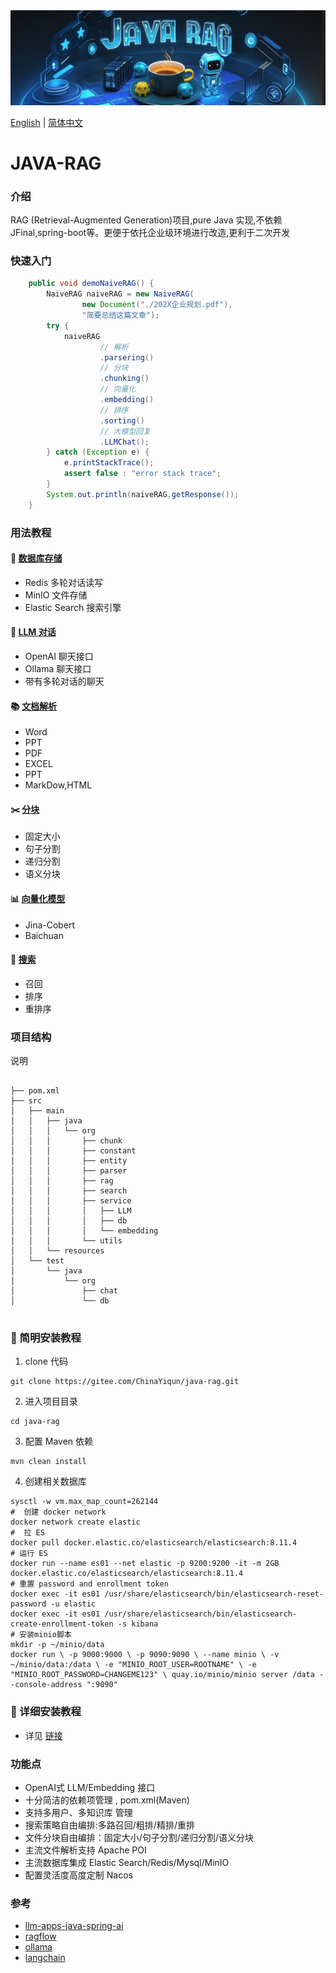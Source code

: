 <div align="center">
<a href="">
<img src="webapp/resources/biglog.png" alt="ragflow logo">
</a>
</div>

[English](README.md) | [简体中文](README_ch.md)
# JAVA-RAG

### 介绍
RAG (Retrieval-Augmented Generation)项目,pure Java 实现,不依赖JFinal,spring-boot等。更便于依托企业级环境进行改造,更利于二次开发
### 快速入门
```java
    public void demoNaiveRAG() {
        NaiveRAG naiveRAG = new NaiveRAG(
                new Document("./202X企业规划.pdf"),
                "简要总结这篇文章");
        try {
            naiveRAG
                    // 解析
                    .parsering()
                    // 分块
                    .chunking()
                    // 向量化
                    .embedding()
                    // 排序
                    .sorting()
                    // 大模型回复
                    .LLMChat();
        } catch (Exception e) {
            e.printStackTrace();
            assert false : "error stack trace";
        }
        System.out.println(naiveRAG.getResponse());
    }
```
### 用法教程

#### 💽 [数据库存储](doc/db.md)
- Redis 多轮对话读写
- MinIO 文件存储
- Elastic Search 搜索引擎
#### 🧠 [LLM 对话](doc/LLM.md)
- OpenAI 聊天接口
- Ollama 聊天接口
- 带有多轮对话的聊天
#### 📚 [文档解析](doc/parser.md)
- Word
- PPT
- PDF
- EXCEL
- PPT
- MarkDow,HTML
#### ✂️ [分块](doc/chunk.md)
- 固定大小
- 句子分割
- 递归分割
- 语义分块
#### 📊 [向量化模型](doc/embedding.md)
- Jina-Cobert
- Baichuan
#### 🔎 [搜索](doc/search.md)
- 召回
- 排序
- 重排序
### 项目结构
说明
```shell

├── pom.xml
├── src
│   ├── main
│   │   ├── java
│   │   │   └── org
│   │   │       ├── chunk
│   │   │       ├── constant
│   │   │       ├── entity
│   │   │       ├── parser
│   │   │       ├── rag
│   │   │       ├── search
│   │   │       ├── service
│   │   │       │   ├── LLM
│   │   │       │   ├── db
│   │   │       │   └── embedding
│   │   │       └── utils
│   │   └── resources
│   └── test
│       └── java
│           └── org
│               ├── chat
│               └── db


```

### 🧒 简明安装教程

1.  clone 代码
```shell
git clone https://gitee.com/ChinaYiqun/java-rag.git
```    
2. 进入项目目录
```shell
cd java-rag
```
3. 配置 Maven 依赖
```shell
mvn clean install
```

4. 创建相关数据库

```shell
sysctl -w vm.max_map_count=262144
#  创建 docker network
docker network create elastic
#  拉 ES
docker pull docker.elastic.co/elasticsearch/elasticsearch:8.11.4
# 运行 ES
docker run --name es01 --net elastic -p 9200:9200 -it -m 2GB docker.elastic.co/elasticsearch/elasticsearch:8.11.4
# 重置 password and enrollment token
docker exec -it es01 /usr/share/elasticsearch/bin/elasticsearch-reset-password -u elastic
docker exec -it es01 /usr/share/elasticsearch/bin/elasticsearch-create-enrollment-token -s kibana
# 安装minio脚本
mkdir -p ~/minio/data
docker run \ -p 9000:9000 \ -p 9090:9090 \ --name minio \ -v ~/minio/data:/data \ -e "MINIO_ROOT_USER=ROOTNAME" \ -e "MINIO_ROOT_PASSWORD=CHANGEME123" \ quay.io/minio/minio server /data --console-address ":9090"
```
### 🥸 详细安装教程
- 详见 [链接](doc/install.md)

### 功能点

- OpenAI式 LLM/Embedding 接口
- 十分简洁的依赖项管理 , pom.xml(Maven)
- 支持多用户、多知识库 管理
- 搜索策略自由编排:多路召回/粗排/精排/重排
- 文件分块自由编排：固定大小/句子分割/递归分割/语义分块
- 主流文件解析支持 Apache POI
- 主流数据库集成 Elastic Search/Redis/Mysql/MinIO
- 配置灵活度高度定制 Nacos




### 参考

- [llm-apps-java-spring-ai](https://github.com/ThomasVitale/llm-apps-java-spring-ai/tree/main)
- [ragflow](https://github.com/infiniflow/ragflow)
- [ollama](https://github.com/ollama/ollama)
- [langchain](https://github.com/langchain-ai/langchain)